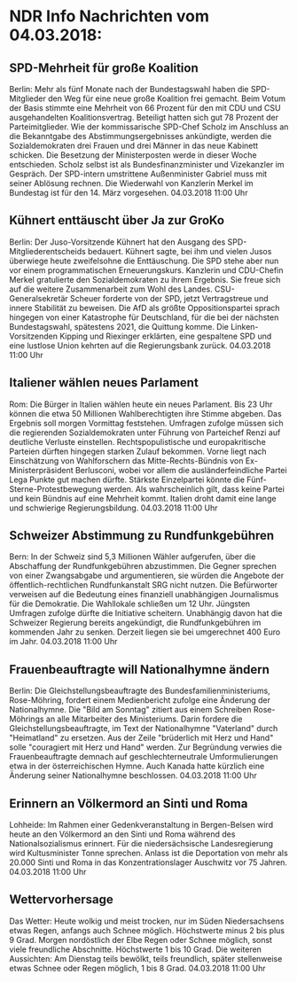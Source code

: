 # NDR Info Nachrichten vom 04.03.2018:


## SPD-Mehrheit für große Koalition
Berlin: Mehr als fünf Monate nach der Bundestagswahl haben die SPD-Mitglieder den Weg für eine neue große Koalition frei gemacht. Beim Votum der Basis stimmte eine Mehrheit von 66 Prozent für den mit CDU und CSU ausgehandelten Koalitionsvertrag. Beteiligt hatten sich gut 78 Prozent der Parteimitglieder. Wie der kommissarische SPD-Chef Scholz im Anschluss an die Bekanntgabe des Abstimmungsergebnisses ankündigte, werden die Sozialdemokraten drei Frauen und drei Männer in das neue Kabinett schicken. Die Besetzung der Ministerposten werde in dieser Woche entschieden. Scholz selbst ist als Bundesfinanzminister und Vizekanzler im Gespräch. Der SPD-intern umstrittene Außenminister Gabriel muss mit seiner Ablösung rechnen. Die Wiederwahl von Kanzlerin Merkel im Bundestag ist für den 14. März vorgesehen. 04.03.2018 11:00 Uhr 

## Kühnert enttäuscht über Ja zur GroKo
Berlin: Der Juso-Vorsitzende Kühnert hat den Ausgang des SPD-Mitgliederentscheids bedauert. Kühnert sagte, bei ihm und vielen Jusos überwiege heute zweifelsohne die Enttäuschung. Die SPD stehe aber nun vor einem programmatischen Erneuerungskurs. Kanzlerin und CDU-Chefin Merkel gratulierte den Sozialdemokraten zu ihrem Ergebnis. Sie freue sich auf die weitere Zusammenarbeit zum Wohl des Landes. CSU-Generalsekretär Scheuer forderte von der SPD, jetzt Vertragstreue und innere Stabilität zu beweisen. Die AfD als größte Oppositionspartei sprach hingegen von einer Katastrophe für Deutschland, für die bei der nächsten Bundestagswahl, spätestens 2021, die Quittung komme. Die Linken-Vorsitzenden Kipping und Riexinger erklärten, eine gespaltene SPD und eine lustlose Union kehrten auf die Regierungsbank zurück. 04.03.2018 11:00 Uhr 

## Italiener wählen neues Parlament
Rom: 	Die Bürger in Italien wählen heute ein neues Parlament. Bis 23 Uhr können die etwa 50 Millionen Wahlberechtigten ihre Stimme abgeben. Das Ergebnis soll morgen Vormittag feststehen. Umfragen zufolge müssen sich die regierenden Sozialdemokraten unter Führung von Parteichef Renzi auf deutliche Verluste einstellen. Rechtspopulistische und europakritische Parteien dürften hingegen starken Zulauf bekommen. Vorne liegt nach Einschätzung von Wahlforschern das Mitte-Rechts-Bündnis von Ex-Ministerpräsident Berlusconi, wobei vor allem die ausländerfeindliche Partei Lega Punkte gut machen dürfte. Stärkste Einzelpartei könnte die Fünf-Sterne-Protestbewegung werden. Als wahrscheinlich gilt, dass keine Partei und kein Bündnis auf eine Mehrheit kommt. Italien droht damit eine lange und schwierige Regierungsbildung. 04.03.2018 11:00 Uhr 

## Schweizer Abstimmung zu Rundfunkgebühren
Bern: In der Schweiz sind 5,3 Millionen Wähler aufgerufen, über die Abschaffung der Rundfunkgebühren abzustimmen. Die Gegner sprechen von einer Zwangsabgabe und argumentieren, sie würden die Angebote der öffentlich-rechtlichen Rundfunkanstalt SRG nicht nutzen. Die Befürworter verweisen auf die Bedeutung eines finanziell unabhängigen Journalismus für die Demokratie. Die Wahllokale schließen um 12 Uhr. Jüngsten Umfragen zufolge dürfte die Initiative scheitern. Unabhängig davon hat die Schweizer Regierung bereits angekündigt, die Rundfunkgebühren im kommenden Jahr zu senken. Derzeit liegen sie bei umgerechnet 400 Euro im Jahr. 04.03.2018 11:00 Uhr 

## Frauenbeauftragte will Nationalhymne ändern
Berlin: Die Gleichstellungsbeauftragte des Bundesfamilienministeriums, Rose-Möhring, fordert einem Medienbericht zufolge eine Änderung der Nationalhymne. Die "Bild am Sonntag" zitiert aus einem Schreiben Rose-Möhrings an alle Mitarbeiter des Ministeriums. Darin fordere die Gleichstellungsbeauftragte, im Text der Nationalhymne "Vaterland" durch "Heimatland" zu ersetzen. Aus der Zeile "brüderlich mit Herz und Hand" solle "couragiert mit Herz und Hand" werden. Zur Begründung verwies die Frauenbeauftragte demnach auf geschlechterneutrale Umformulierungen etwa in der österreichischen Hymne. Auch Kanada hatte kürzlich eine Änderung seiner Nationalhymne beschlossen. 04.03.2018 11:00 Uhr 

## Erinnern an Völkermord an Sinti und Roma
Lohheide: 	Im Rahmen einer Gedenkveranstaltung in Bergen-Belsen wird heute an den Völkermord an den Sinti und Roma während des Nationalsozialismus erinnert. Für die niedersächsische Landesregierung wird Kultusminister Tonne sprechen. Anlass ist die Deportation von mehr als 20.000 Sinti und Roma in das Konzentrationslager Auschwitz vor 75 Jahren. 04.03.2018 11:00 Uhr 

## Wettervorhersage
Das Wetter: Heute wolkig und meist trocken, nur im Süden Niedersachsens etwas Regen, anfangs auch Schnee möglich. Höchstwerte minus 2 bis plus 9 Grad. Morgen nordöstlich der Elbe Regen oder Schnee möglich, sonst viele freundliche Abschnitte. Höchstwerte 1 bis 10 Grad. Die weiteren Aussichten: Am Dienstag teils bewölkt, teils freundlich, später stellenweise etwas Schnee oder Regen möglich, 1 bis 8 Grad. 04.03.2018 11:00 Uhr 
